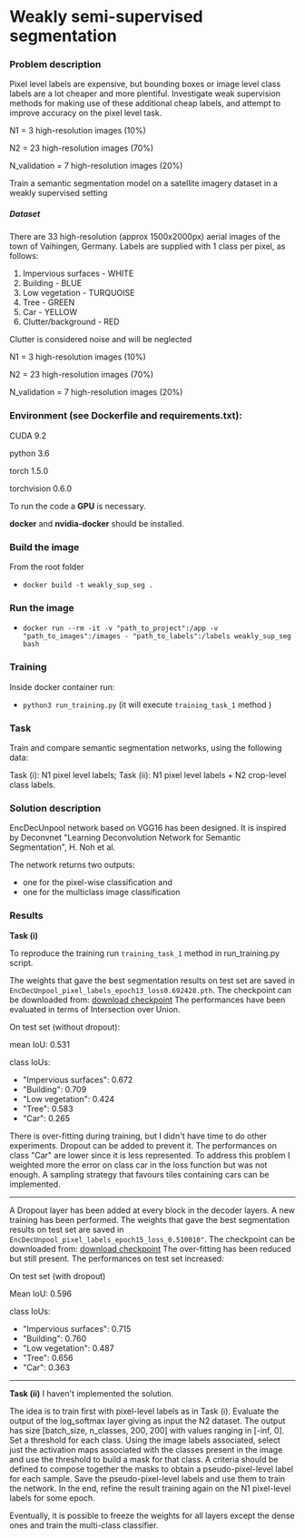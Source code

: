 # Weakly semi-supervised segmentation

### Problem description

Pixel level labels are expensive, but bounding boxes or image level class labels are a lot
cheaper and more plentiful. Investigate weak supervision methods for making use of these
additional cheap labels, and attempt to improve accuracy on the pixel level task.


N1 = 3 high-resolution images (10%)

N2 = 23 high-resolution images (70%)

N_validation = 7 high-resolution images (20%)

Train a semantic segmentation model on a satellite imagery dataset in a weakly
supervised setting


##### Dataset

There are 33 high-resolution (approx 1500x2000px) aerial images of the town of Vaihingen, Germany.
Labels are supplied with 1 class per pixel, as follows:
1. Impervious surfaces - WHITE
2. Building - BLUE
3. Low vegetation - TURQUOISE
4. Tree - GREEN
5. Car - YELLOW
6. Clutter/background - RED

Clutter is considered noise and will be neglected


N1 = 3 high-resolution images (10%)

N2 = 23 high-resolution images (70%)

N_validation = 7 high-resolution images (20%)


### Environment (see Dockerfile and requirements.txt):
CUDA 9.2

python 3.6

torch 1.5.0

torchvision 0.6.0 


To run the code a **GPU** is necessary.

**docker** and **nvidia-docker** should be installed.


### Build the image
From the root folder

* ```docker build -t weakly_sup_seg .```


### Run the image

* ```docker run --rm -it -v "path_to_project":/app -v "path_to_images":/images - "path_to_labels":/labels weakly_sup_seg bash```

### Training
Inside docker container run:

* ```python3 run_training.py``` (it will execute `training_task_1` method )


### Task
Train and compare semantic segmentation networks, using the following data:

Task (i): N1 pixel level labels;
Task (ii): N1 pixel level labels + N2 crop-level class labels.

### Solution description

EncDecUnpool network based on VGG16 has been designed. It is inspired by Deconvnet
"Learning Deconvolution Network for Semantic Segmentation", H. Noh et al.

The network returns two outputs: 
* one for the pixel-wise classification and
* one for the multiclass image classification




### Results

**Task (i)**

To reproduce the training run `training_task_1` method in run_training.py script.
 
The weights that gave the best segmentation results on test set are saved in 
`EncDecUnpool_pixel_labels_epoch13_loss0.692428.pth`. The checkpoint can be 
downloaded from: [download checkpoint](https://anonfiles.com/J3rf7e91ud/EncDecUnpool_pixel_labels_epoch13_loss0.692428_pth)
The performances have been evaluated in terms of Intersection over Union. 


On test set (without dropout):

mean IoU: 0.531

class IoUs: 
* "Impervious surfaces": 0.672
* "Building": 0.709
* "Low vegetation": 0.424
* "Tree": 0.583
* "Car": 0.265

There is over-fitting during training, but I didn't have time to do other experiments. 
Dropout can be added to prevent it. The performances on class "Car" are lower
since it is less represented. To address this problem I weighted more the error
on class car in the loss function but was not enough. A sampling strategy that
favours tiles containing cars can be implemented.

-----------

A Dropout layer has been added at every block in the decoder layers.
A new training has been performed. The weights that gave the best segmentation results
on test set are saved in `EncDecUnpool_pixel_labels_epoch15_loss_0.510010"`. The checkpoint can be 
downloaded from: [download checkpoint]("https://anonfiles.com/Lfa6L39fu5/EncDecUnpool_pixel_labels_epoch15_loss_0_510010")
The over-fitting has been reduced but still present. The performances on test set 
increased:

On test set (with dropout)

Mean IoU: 0.596

class IoUs: 
* "Impervious surfaces": 0.715
* "Building": 0.760
* "Low vegetation": 0.487
* "Tree": 0.656
* "Car": 0.363

---------

**Task (ii)**
I haven't implemented the solution.

The idea is to train first with pixel-level labels as in Task (i). 
Evaluate the output of the log_softmax layer giving as input the N2 dataset.
The output has size [batch_size, n_classes, 200, 200] with values ranging in
[-inf, 0]. Set a threshold for each class. Using the image labels associated,
select just the activation maps associated with the classes present in the
image and use the threshold to build a mask for that class. A criteria should
be defined to compose together the masks to obtain a pseudo-pixel-level label
for each sample. Save the pseudo-pixel-level labels and use them to train the
network. In the end, refine the result training again on the N1 pixel-level
labels for some epoch.

Eventually, it is possible to freeze the weights for all layers except the 
dense ones and train the multi-class classifier.




